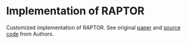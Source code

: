 # Implementation of RAPTOR 
Customized implementation of RAPTOR.
See original [paper](https://arxiv.org/abs/2401.18059) and [source code](https://github.com/parthsarthi03/raptor) from Authors.